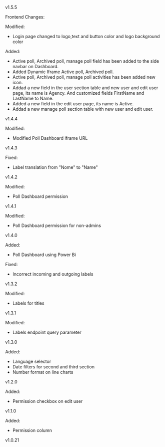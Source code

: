 v1.5.5

Frontend Changes: 

Modified:
- Login page changed to logo,text and button color and logo background color

Added:
- Active poll, Archived poll, manage poll field has been added to the side navbar on Dashboard.
- Added Dynamic Iframe Active poll, Archived poll.
- Active poll, Archived poll, manage poll activities has been added new icon.
- Addad a new field in the user section table and new user and edit user page, its name is Agency. And customized fields FirstName and LastName to Name.
- Added a new field in the edit user page, its name is Active.
- Addad a new manage poll section table with new user and edit user.

v1.4.4

Modified:
- Modified Poll Dashboard iframe URL

v1.4.3

Fixed:
- Label translation from "Nome" to "Name"

v1.4.2

Modified:
- Poll Dashboard permission

v1.4.1

Modified:
- Poll Dashboard permission for non-admins

v1.4.0

Added:
- Poll Dashboard using Power Bi

Fixed:
- Incorrect incoming and outgoing labels

v1.3.2

Modified:
- Labels for titles

v1.3.1

Modified:
- Labels endpoint query parameter

v1.3.0

Added:
- Language selector
- Date filters for second and third section
- Number format on line charts

v1.2.0

Added:
- Permission checkbox on edit user

v1.1.0

Added:
- Permission column

v1.0.21






